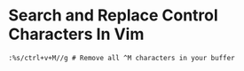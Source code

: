 # Search and Replace Control Characters In Vim

    :%s/ctrl+v+M//g # Remove all ^M characters in your buffer
